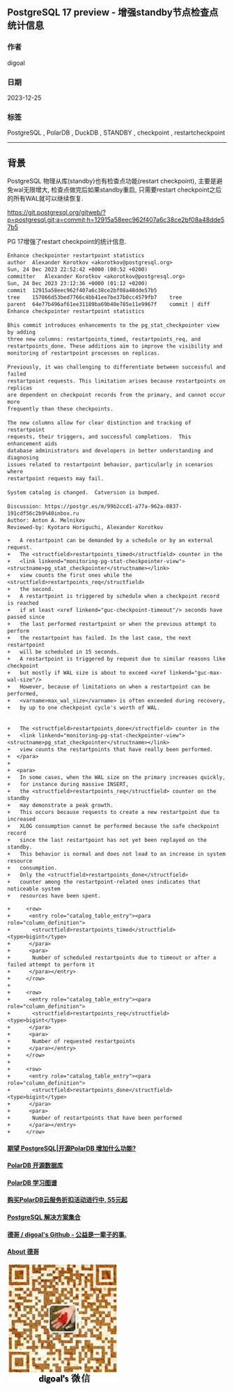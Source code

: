 ## PostgreSQL 17 preview - 增强standby节点检查点统计信息   
                          
### 作者                          
digoal                          
                          
### 日期                          
2023-12-25                    
                          
### 标签                          
PostgreSQL , PolarDB , DuckDB , STANDBY , checkpoint , restartcheckpoint       
                          
----                          
                          
## 背景      
PostgreSQL 物理从库(standby)也有检查点功能(restart checkpoint), 主要是避免wal无限增大, 检查点做完后如果standby重启, 只需要restart checkpoint之后的所有WAL就可以继续恢复.  
  
https://git.postgresql.org/gitweb/?p=postgresql.git;a=commit;h=12915a58eec962f407a6c38ce2bf08a48dde57b5  
  
PG 17增强了restart checkpoint的统计信息.  
```  
Enhance checkpointer restartpoint statistics  
author	Alexander Korotkov <akorotkov@postgresql.org>	  
Sun, 24 Dec 2023 22:52:42 +0000 (00:52 +0200)  
committer	Alexander Korotkov <akorotkov@postgresql.org>	  
Sun, 24 Dec 2023 23:12:36 +0000 (01:12 +0200)  
commit	12915a58eec962f407a6c38ce2bf08a48dde57b5  
tree	157866d53bed7766c4bb41ee7be37b0cc4579fb7	tree  
parent	64e77b496af61ee31189ba69b40e785e11e9967f	commit | diff  
Enhance checkpointer restartpoint statistics  
  
Bhis commit introduces enhancements to the pg_stat_checkpointer view by adding  
three new columns: restartpoints_timed, restartpoints_req, and  
restartpoints_done. These additions aim to improve the visibility and  
monitoring of restartpoint processes on replicas.  
  
Previously, it was challenging to differentiate between successful and failed  
restartpoint requests. This limitation arises because restartpoints on replicas  
are dependent on checkpoint records from the primary, and cannot occur more  
frequently than these checkpoints.  
  
The new columns allow for clear distinction and tracking of restartpoint  
requests, their triggers, and successful completions.  This enhancement aids  
database administrators and developers in better understanding and diagnosing  
issues related to restartpoint behavior, particularly in scenarios where  
restartpoint requests may fail.  
  
System catalog is changed.  Catversion is bumped.  
  
Discussion: https://postgr.es/m/99b2ccd1-a77a-962a-0837-191cdf56c2b9%40inbox.ru  
Author: Anton A. Melnikov  
Reviewed-by: Kyotaro Horiguchi, Alexander Korotkov  
```  
  
```  
+   A restartpoint can be demanded by a schedule or by an external request.  
+   The <structfield>restartpoints_timed</structfield> counter in the  
+   <link linkend="monitoring-pg-stat-checkpointer-view"><structname>pg_stat_checkpointer</structname></link>  
+   view counts the first ones while the <structfield>restartpoints_req</structfield>  
+   the second.  
+   A restartpoint is triggered by schedule when a checkpoint record is reached  
+   if at least <xref linkend="guc-checkpoint-timeout"/> seconds have passed since  
+   the last performed restartpoint or when the previous attempt to perform  
+   the restartpoint has failed. In the last case, the next restartpoint  
+   will be scheduled in 15 seconds.  
+   A restartpoint is triggered by request due to similar reasons like checkpoint  
+   but mostly if WAL size is about to exceed <xref linkend="guc-max-wal-size"/>  
+   However, because of limitations on when a restartpoint can be performed,  
+   <varname>max_wal_size</varname> is often exceeded during recovery,  
+   by up to one checkpoint cycle's worth of WAL.  
  
  
+   The <structfield>restartpoints_done</structfield> counter in the  
+   <link linkend="monitoring-pg-stat-checkpointer-view"><structname>pg_stat_checkpointer</structname></link>  
+   view counts the restartpoints that have really been performed.  
+  </para>  
+  
+  <para>  
+   In some cases, when the WAL size on the primary increases quickly,  
+   for instance during massive INSERT,  
+   the <structfield>restartpoints_req</structfield> counter on the standby  
+   may demonstrate a peak growth.  
+   This occurs because requests to create a new restartpoint due to increased  
+   XLOG consumption cannot be performed because the safe checkpoint record  
+   since the last restartpoint has not yet been replayed on the standby.  
+   This behavior is normal and does not lead to an increase in system resource  
+   consumption.  
+   Only the <structfield>restartpoints_done</structfield>  
+   counter among the restartpoint-related ones indicates that noticeable system  
+   resources have been spent.  
```  
  
```  
+     <row>  
+      <entry role="catalog_table_entry"><para role="column_definition">  
+       <structfield>restartpoints_timed</structfield> <type>bigint</type>  
+      </para>  
+      <para>  
+       Number of scheduled restartpoints due to timeout or after a failed attempt to perform it  
+      </para></entry>  
+     </row>  
+  
+     <row>  
+      <entry role="catalog_table_entry"><para role="column_definition">  
+       <structfield>restartpoints_req</structfield> <type>bigint</type>  
+      </para>  
+      <para>  
+       Number of requested restartpoints  
+      </para></entry>  
+     </row>  
+  
+     <row>  
+      <entry role="catalog_table_entry"><para role="column_definition">  
+       <structfield>restartpoints_done</structfield> <type>bigint</type>  
+      </para>  
+      <para>  
+       Number of restartpoints that have been performed  
+      </para></entry>  
+     </row>  
```  
    
  
#### [期望 PostgreSQL|开源PolarDB 增加什么功能?](https://github.com/digoal/blog/issues/76 "269ac3d1c492e938c0191101c7238216")
  
  
#### [PolarDB 开源数据库](https://openpolardb.com/home "57258f76c37864c6e6d23383d05714ea")
  
  
#### [PolarDB 学习图谱](https://www.aliyun.com/database/openpolardb/activity "8642f60e04ed0c814bf9cb9677976bd4")
  
  
#### [购买PolarDB云服务折扣活动进行中, 55元起](https://www.aliyun.com/activity/new/polardb-yunparter?userCode=bsb3t4al "e0495c413bedacabb75ff1e880be465a")
  
  
#### [PostgreSQL 解决方案集合](../201706/20170601_02.md "40cff096e9ed7122c512b35d8561d9c8")
  
  
#### [德哥 / digoal's Github - 公益是一辈子的事.](https://github.com/digoal/blog/blob/master/README.md "22709685feb7cab07d30f30387f0a9ae")
  
  
#### [About 德哥](https://github.com/digoal/blog/blob/master/me/readme.md "a37735981e7704886ffd590565582dd0")
  
  
![digoal's wechat](../pic/digoal_weixin.jpg "f7ad92eeba24523fd47a6e1a0e691b59")
  
